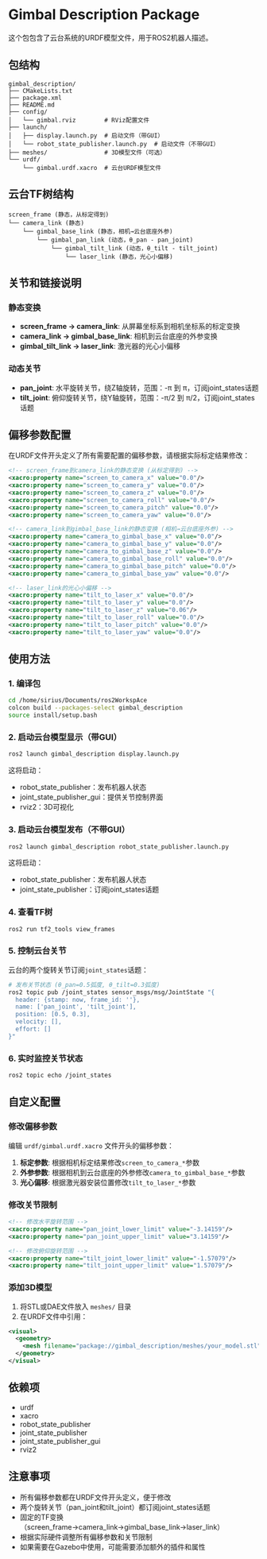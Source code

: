# Gimbal Description Package

这个包包含了云台系统的URDF模型文件，用于ROS2机器人描述。

## 包结构

```
gimbal_description/
├── CMakeLists.txt
├── package.xml
├── README.md
├── config/
│   └── gimbal.rviz        # RViz配置文件
├── launch/
│   ├── display.launch.py  # 启动文件（带GUI）
│   └── robot_state_publisher.launch.py  # 启动文件（不带GUI）
├── meshes/                # 3D模型文件（可选）
└── urdf/
    └── gimbal.urdf.xacro  # 云台URDF模型文件
```

## 云台TF树结构

```
screen_frame (静态，从标定得到)
└── camera_link (静态)
    └── gimbal_base_link (静态，相机→云台底座外参)
        └── gimbal_pan_link (动态，θ_pan - pan_joint)
            └── gimbal_tilt_link (动态，θ_tilt - tilt_joint)
                └── laser_link (静态，光心小偏移)
```

## 关节和链接说明

### 静态变换
- **screen_frame → camera_link**: 从屏幕坐标系到相机坐标系的标定变换
- **camera_link → gimbal_base_link**: 相机到云台底座的外参变换
- **gimbal_tilt_link → laser_link**: 激光器的光心小偏移

### 动态关节
- **pan_joint**: 水平旋转关节，绕Z轴旋转，范围：-π 到 π，订阅joint_states话题
- **tilt_joint**: 俯仰旋转关节，绕Y轴旋转，范围：-π/2 到 π/2，订阅joint_states话题

## 偏移参数配置

在URDF文件开头定义了所有需要配置的偏移参数，请根据实际标定结果修改：

```xml
<!-- screen_frame到camera_link的静态变换 (从标定得到) -->
<xacro:property name="screen_to_camera_x" value="0.0"/>
<xacro:property name="screen_to_camera_y" value="0.0"/>
<xacro:property name="screen_to_camera_z" value="0.0"/>
<xacro:property name="screen_to_camera_roll" value="0.0"/>
<xacro:property name="screen_to_camera_pitch" value="0.0"/>
<xacro:property name="screen_to_camera_yaw" value="0.0"/>

<!-- camera_link到gimbal_base_link的静态变换 (相机→云台底座外参) -->
<xacro:property name="camera_to_gimbal_base_x" value="0.0"/>
<xacro:property name="camera_to_gimbal_base_y" value="0.0"/>
<xacro:property name="camera_to_gimbal_base_z" value="0.0"/>
<xacro:property name="camera_to_gimbal_base_roll" value="0.0"/>
<xacro:property name="camera_to_gimbal_base_pitch" value="0.0"/>
<xacro:property name="camera_to_gimbal_base_yaw" value="0.0"/>

<!-- laser_link的光心小偏移 -->
<xacro:property name="tilt_to_laser_x" value="0.0"/>
<xacro:property name="tilt_to_laser_y" value="0.0"/>
<xacro:property name="tilt_to_laser_z" value="0.06"/>
<xacro:property name="tilt_to_laser_roll" value="0.0"/>
<xacro:property name="tilt_to_laser_pitch" value="0.0"/>
<xacro:property name="tilt_to_laser_yaw" value="0.0"/>
```

## 使用方法

### 1. 编译包

```bash
cd /home/sirius/Documents/ros2WorkspAce
colcon build --packages-select gimbal_description
source install/setup.bash
```

### 2. 启动云台模型显示（带GUI）

```bash
ros2 launch gimbal_description display.launch.py
```

这将启动：
- robot_state_publisher：发布机器人状态
- joint_state_publisher_gui：提供关节控制界面
- rviz2：3D可视化

### 3. 启动云台模型发布（不带GUI）

```bash
ros2 launch gimbal_description robot_state_publisher.launch.py
```

这将启动：
- robot_state_publisher：发布机器人状态
- joint_state_publisher：订阅joint_states话题

### 4. 查看TF树

```bash
ros2 run tf2_tools view_frames
```

### 5. 控制云台关节

云台的两个旋转关节订阅`joint_states`话题：

```bash
# 发布关节状态 (θ_pan=0.5弧度, θ_tilt=0.3弧度)
ros2 topic pub /joint_states sensor_msgs/msg/JointState "{
  header: {stamp: now, frame_id: ''}, 
  name: ['pan_joint', 'tilt_joint'], 
  position: [0.5, 0.3], 
  velocity: [], 
  effort: []
}"
```

### 6. 实时监控关节状态

```bash
ros2 topic echo /joint_states
```

## 自定义配置

### 修改偏移参数

编辑 `urdf/gimbal.urdf.xacro` 文件开头的偏移参数：

1. **标定参数**: 根据相机标定结果修改`screen_to_camera_*`参数
2. **外参参数**: 根据相机到云台底座的外参修改`camera_to_gimbal_base_*`参数
3. **光心偏移**: 根据激光器安装位置修改`tilt_to_laser_*`参数

### 修改关节限制

```xml
<!-- 修改水平旋转范围 -->
<xacro:property name="pan_joint_lower_limit" value="-3.14159"/>
<xacro:property name="pan_joint_upper_limit" value="3.14159"/>

<!-- 修改俯仰旋转范围 -->
<xacro:property name="tilt_joint_lower_limit" value="-1.57079"/>
<xacro:property name="tilt_joint_upper_limit" value="1.57079"/>
```

### 添加3D模型

1. 将STL或DAE文件放入 `meshes/` 目录
2. 在URDF文件中引用：

```xml
<visual>
  <geometry>
    <mesh filename="package://gimbal_description/meshes/your_model.stl"/>
  </geometry>
</visual>
```

## 依赖项

- urdf
- xacro
- robot_state_publisher
- joint_state_publisher
- joint_state_publisher_gui
- rviz2

## 注意事项

- 所有偏移参数都在URDF文件开头定义，便于修改
- 两个旋转关节（pan_joint和tilt_joint）都订阅joint_states话题
- 固定的TF变换（screen_frame→camera_link→gimbal_base_link→laser_link）
- 根据实际硬件调整所有偏移参数和关节限制
- 如果需要在Gazebo中使用，可能需要添加额外的插件和属性
